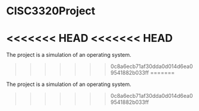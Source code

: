 CISC3320Project
===============
<<<<<<< HEAD
<<<<<<< HEAD
=======

The project is a simulation of an operating system. 
>>>>>>> 0c8a6ecb71af30dda0d014d6ea09541882b033ff
=======

The project is a simulation of an operating system. 
>>>>>>> 0c8a6ecb71af30dda0d014d6ea09541882b033ff
